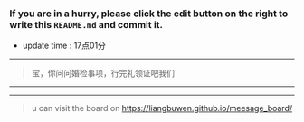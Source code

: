 ### If you are in a hurry, please click the edit button on the right to write this `README.md` and commit it.
* update time :   17点01分
---
>宝，你问问婚检事项，行完礼领证吧我们
---  
***
> u can visit the board on <https://liangbuwen.github.io/meesage_board/>    
